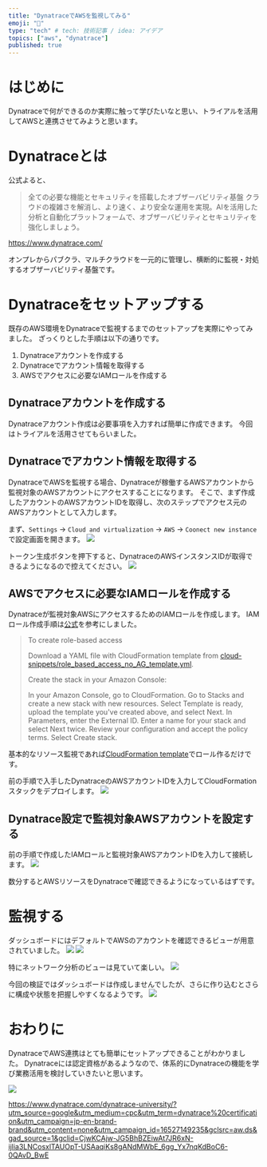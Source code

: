 ```yaml
---
title: "DynatraceでAWSを監視してみる"
emoji: "🐡"
type: "tech" # tech: 技術記事 / idea: アイデア
topics: ["aws", "dynatrace"]
published: true
---
```


# はじめに
Dynatraceで何ができるのか実際に触って学びたいなと思い、トライアルを活用してAWSと連携させてみようと思います。

# Dynatraceとは

公式よると、

> 全ての必要な機能とセキュリティを搭載したオブザーバビリティ基盤
> クラウドの複雑さを解消し、より速く、より安全な運用を実現。AIを活用した分析と自動化プラットフォームで、オブザーバビリティとセキュリティを強化しましょう。

https://www.dynatrace.com/

オンプレからパブクラ、マルチクラウドを一元的に管理し、横断的に監視・対処するオブザーバビリティ基盤です。

# Dynatraceをセットアップする

既存のAWS環境をDynatraceで監視するまでのセットアップを実際にやってみました。
ざっくりとした手順は以下の通りです。

1. Dynatraceアカウントを作成する
1. Dynatraceでアカウント情報を取得する
1. AWSでアクセスに必要なIAMロールを作成する

## Dynatraceアカウントを作成する

Dynatraceアカウント作成は必要事項を入力すれば簡単に作成できます。
今回はトライアルを活用させてもらいました。

## Dynatraceでアカウント情報を取得する

DynatraceでAWSを監視する場合、Dynatraceが稼働するAWSアカウントから監視対象のAWSアカウントにアクセスすることになります。
そこで、まず作成したアカウントのAWSアカウントIDを取得し、次のステップでアクセス元のAWSアカウントとして入力します。

まず、`Settings` -> `Cloud and virtualization` -> `AWS` -> `Coonect new instance`で設定画面を開きます。
![](/images/3a1a71b9eebfcd/0001.png)

トークン生成ボタンを押下すると、DynatraceのAWSインスタンスIDが取得できるようになるので控えてください。
![](/images/3a1a71b9eebfcd/0002.png)

## AWSでアクセスに必要なIAMロールを作成する

Dynatraceが監視対象AWSにアクセスするためのIAMロールを作成します。
IAMロール作成手順は[公式](https://docs.dynatrace.com/docs/setup-and-configuration/amazon-web-services/integrate-with-aws/cloudwatch-metrics)を参考にしました。

> To create role-based access
> 
> Download a YAML file with CloudFormation template from [cloud-snippets/role_based_access_no_AG_template.yml](https://dt-url.net/8b23yuo).
> 
> Create the stack in your Amazon Console:
> 
> In your Amazon Console, go to CloudFormation.
> Go to Stacks and create a new stack with new resources.
> Select Template is ready, upload the template you've created above, and select Next.
> In Parameters, enter the External ID.
> Enter a name for your stack and select Next twice.
> Review your configuration and accept the policy terms.
> Select Create stack.

基本的なリソース監視であれば[CloudFormation template](https://dt-url.net/8b23yuo)でロール作るだけです。

前の手順で入手したDynatraceのAWSアカウントIDを入力してCloudFormationスタックをデプロイします。
![](/images/3a1a71b9eebfcd/0003.png)

## Dynatrace設定で監視対象AWSアカウントを設定する

前の手順で作成したIAMロールと監視対象AWSアカウントIDを入力して接続します。
![](/images/3a1a71b9eebfcd/0004.png)

数分するとAWSリソースをDynatraceで確認できるようになっているはずです。

# 監視する

ダッシュボードにはデフォルトでAWSのアカウントを確認できるビューが用意されていました。
![](/images/3a1a71b9eebfcd/0005.png)
![](/images/3a1a71b9eebfcd/0006.png)

特にネットワーク分析のビューは見ていて楽しい。
![](/images/3a1a71b9eebfcd/0007.png)

今回の検証ではダッシュボードは作成しませんでしたが、さらに作り込むとさらに構成や状態を把握しやすくなるようです。
![](/images/3a1a71b9eebfcd/0008.png)

# おわりに
DynatraceでAWS連携はとても簡単にセットアップできることがわかりました。
Dynatraceには認定資格があるようなので、体系的にDynatraceの機能を学び業務活用を検討していきたいと思います。

![](/images/3a1a71b9eebfcd/0009.png)

https://www.dynatrace.com/dynatrace-university/?utm_source=google&utm_medium=cpc&utm_term=dynatrace%20certification&utm_campaign=jp-en-brand-brand&utm_content=none&utm_campaign_id=16527149235&gclsrc=aw.ds&gad_source=1&gclid=CjwKCAjw-JG5BhBZEiwAt7JR6xN-ijlia3LNCosxlTAUOpT-USAaqiKs8gANdMWbE_6gg_Yx7nqKdBoC6-0QAvD_BwE